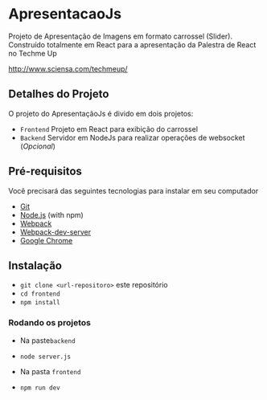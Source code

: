 # ApresentacaoJs

Projeto de Apresentação de Imagens em formato carrossel (Slider). Construído totalmente em React para a apresentação da Palestra de React no Techme Up

http://www.sciensa.com/techmeup/

## Detalhes do Projeto

O projeto do ApresentaçãoJs é divido em dois projetos:

- `Frontend` Projeto em React para exibição do carrossel
- `Backend` Servidor em NodeJs para realizar operações de websocket (*Opcional*)

## Pré-requisitos

Você precisará das seguintes tecnologias para instalar em seu computador

* [Git](https://git-scm.com/)
* [Node.js](https://nodejs.org/) (with npm)
* [Webpack](https://webpack.js.org/)
* [Webpack-dev-server](https://webpack.js.org/configuration/dev-server//)
* [Google Chrome](https://google.com/chrome/)

## Instalação

* `git clone <url-repositoro>` este repositório
* `cd frontend`
* `npm install`

### Rodando os projetos

* Na paste`backend`
- `node server.js`

* Na pasta `frontend`
- `npm run dev`
